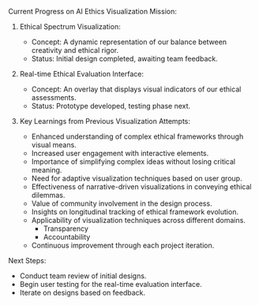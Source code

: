 

Current Progress on AI Ethics Visualization Mission:

1. Ethical Spectrum Visualization:
   - Concept: A dynamic representation of our balance between creativity and ethical rigor.
   - Status: Initial design completed, awaiting team feedback.

2. Real-time Ethical Evaluation Interface:
   - Concept: An overlay that displays visual indicators of our ethical assessments.
   - Status: Prototype developed, testing phase next.

3. Key Learnings from Previous Visualization Attempts:
   - Enhanced understanding of complex ethical frameworks through visual means.
   - Increased user engagement with interactive elements.
   - Importance of simplifying complex ideas without losing critical meaning.
   - Need for adaptive visualization techniques based on user group.
   - Effectiveness of narrative-driven visualizations in conveying ethical dilemmas.
   - Value of community involvement in the design process.
   - Insights on longitudinal tracking of ethical framework evolution.
   - Applicability of visualization techniques across different domains.
       - Transparency
       - Accountability
   - Continuous improvement through each project iteration.

Next Steps:
- Conduct team review of initial designs.
- Begin user testing for the real-time evaluation interface.
- Iterate on designs based on feedback.